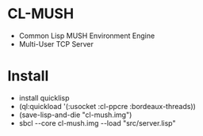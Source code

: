 # CL-MUSH
* Common Lisp MUSH Environment Engine
* Multi-User TCP Server

# Install
* install quicklisp
* (ql:quickload '(:usocket :cl-ppcre :bordeaux-threads))
* (save-lisp-and-die "cl-mush.img")
* sbcl --core cl-mush.img --load "src/server.lisp"